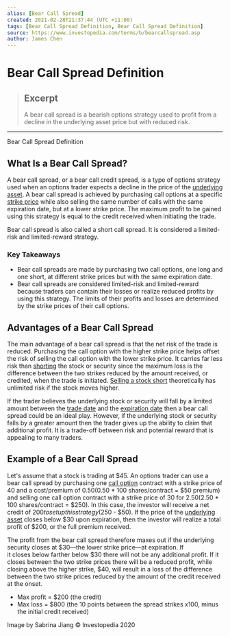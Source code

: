 ```yaml
---
alias: [Bear Call Spread]
created: 2021-02-28T21:37:44 (UTC +11:00)
tags: [Bear Call Spread Definition, Bear Call Spread Definition]
source: https://www.investopedia.com/terms/b/bearcallspread.asp
author: James Chen
---
```


# Bear Call Spread Definition

> ## Excerpt
> A bear call spread is a bearish options strategy used to profit from a decline in the underlying asset price but with reduced risk.

---

Bear Call Spread Definition
## What Is a Bear Call Spread?

A bear call spread, or a bear call credit spread, is a type of options strategy used when an options trader expects a decline in the price of the [underlying asset](https://www.investopedia.com/terms/u/underlying-asset.asp). A bear call spread is achieved by purchasing call options at a specific [strike price](https://www.investopedia.com/terms/s/strikeprice.asp) while also selling the same number of calls with the same expiration date, but at a lower strike price. The maximum profit to be gained using this strategy is equal to the credit received when initiating the trade.

Bear call spread is also called a short call spread. It is considered a limited-risk and limited-reward strategy.

### Key Takeaways

-   Bear call spreads are made by purchasing two call options, one long and one short, at different strike prices but with the same expiration date.
-   Bear call spreads are considered limited-risk and limited-reward because traders can contain their losses or realize reduced profits by using this strategy. The limits of their profits and losses are determined by the strike prices of their call options.

## Advantages of a Bear Call Spread

The main advantage of a bear call spread is that the net risk of the trade is reduced. Purchasing the call option with the higher strike price helps offset the risk of selling the call option with the lower strike price. It carries far less risk than [shorting](https://www.investopedia.com/terms/s/shortselling.asp) the stock or security since the maximum loss is the difference between the two strikes reduced by the amount received, or credited, when the trade is initiated. [Selling a stock short](https://www.investopedia.com/terms/s/shortselling.asp) theoretically has unlimited risk if the stock moves higher.

If the trader believes the underlying stock or security will fall by a limited amount between the [trade date](https://www.investopedia.com/terms/t/tradedate.asp) and the [expiration date](https://www.investopedia.com/terms/e/expirationdate.asp) then a bear call spread could be an ideal play. However, if the underlying stock or security falls by a greater amount then the trader gives up the ability to claim that additional profit. It is a trade-off between risk and potential reward that is appealing to many traders.

## Example of a Bear Call Spread

Let's assume that a stock is trading at $45. An options trader can use a bear call spread by purchasing one [call option](https://www.investopedia.com/terms/c/calloption.asp) contract with a strike price of 40 and a cost/premium of $0.50 ($0.50 \* 100 shares/contract = $50 premium) and selling one call option contract with a strike price of 30 for $2.50 ($2.50 \* 100 shares/contract = $250). In this case, the investor will receive a net credit of $200 to set up this strategy ($250 - $50). If the price of the [underlying asset](https://www.investopedia.com/terms/u/underlying-asset.asp) closes below $30 upon expiration, then the investor will realize a total profit of $200, or the full premium received.

The profit from the bear call spread therefore maxes out if the underlying security closes at $30—the lower strike price—at expiration. If it closes below farther below $30 there will not be any additional profit. If it closes between the two strike prices there will be a reduced profit, while closing above the higher strike, $40, will result in a loss of the difference between the two strike prices reduced by the amount of the credit received at the onset.

-   Max profit = $200 (the credit)
-   Max loss = $800 (the 10 points between the spread strikes x100, minus the initial credit received)

Image by Sabrina Jiang © Investopedia 2020
